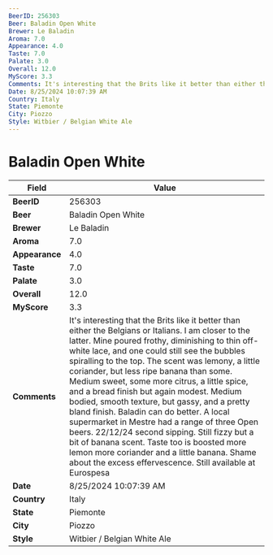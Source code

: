 ```yaml
---
BeerID: 256303
Beer: Baladin Open White
Brewer: Le Baladin
Aroma: 7.0
Appearance: 4.0
Taste: 7.0
Palate: 3.0
Overall: 12.0
MyScore: 3.3
Comments: It's interesting that the Brits like it better than either the Belgians or Italians. I am closer to the latter. Mine poured frothy, diminishing to thin off-white lace, and one could still see the bubbles spiralling to the top. The scent was lemony, a little coriander, but less ripe banana than some. Medium sweet, some more citrus, a little spice, and a bread finish but again modest. Medium bodied, smooth texture, but gassy, and a pretty bland finish. Baladin can do better. A local supermarket in Mestre had a range of three Open beers. 22/12/24 second sipping.  Still fizzy but a bit of banana scent. Taste too is boosted more lemon more coriander and a little banana. Shame about the excess effervescence.  Still available at Eurospesa
Date: 8/25/2024 10:07:39 AM
Country: Italy
State: Piemonte
City: Piozzo
Style: Witbier / Belgian White Ale
---
```


# Baladin Open White

| Field         | Value |
|---------------|-------|
| **BeerID** | 256303 |
| **Beer** | Baladin Open White |
| **Brewer** | Le Baladin |
| **Aroma** | 7.0 |
| **Appearance** | 4.0 |
| **Taste** | 7.0 |
| **Palate** | 3.0 |
| **Overall** | 12.0 |
| **MyScore** | 3.3 |
| **Comments** | It's interesting that the Brits like it better than either the Belgians or Italians. I am closer to the latter. Mine poured frothy, diminishing to thin off-white lace, and one could still see the bubbles spiralling to the top. The scent was lemony, a little coriander, but less ripe banana than some. Medium sweet, some more citrus, a little spice, and a bread finish but again modest. Medium bodied, smooth texture, but gassy, and a pretty bland finish. Baladin can do better. A local supermarket in Mestre had a range of three Open beers. 22/12/24 second sipping.  Still fizzy but a bit of banana scent. Taste too is boosted more lemon more coriander and a little banana. Shame about the excess effervescence.  Still available at Eurospesa  |
| **Date** | 8/25/2024 10:07:39 AM |
| **Country** | Italy |
| **State** | Piemonte |
| **City** | Piozzo |
| **Style** | Witbier / Belgian White Ale |
